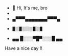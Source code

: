 - 👋 Hi, It's me, bro
- 
-    ▄▀▀▀▄▄▄▄▄▄▄▀▀▀▄
-     █░░█░░░░░█░░█
-  ▄▄  █░░░▀█▀░░░█  ▄▄ 


Have a nice day !!
